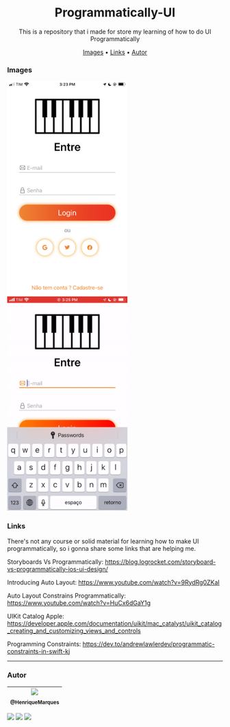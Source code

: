 <h1 align="center">
  Programmatically-UI
</h1>   

<p align="center"> This is a repository that i made for store my learning of how to do UI Programmatically
  
  <p align="center">
  <a href="#Images">Images</a> •
  <a href="#Links">Links</a> •
  <a href="#autor">Autor</a> 
</p>
  
  </h1>


### Images 

  <img alt="png" src="./Github/github1.PNG" height="500"/>
  <img alt="gif" src="./Github/git.gif" height="500"/>

### Links 

There's not any course or solid material for learning how to make UI programmatically, so i gonna share some links that are helping me.
  
Storyboards Vs Programmatically: https://blog.logrocket.com/storyboard-vs-programmatically-ios-ui-design/
  
Introducing Auto Layout: https://www.youtube.com/watch?v=9RydRg0ZKaI
  
Auto Layout Constrains Programmatically: https://www.youtube.com/watch?v=HuCx6dGaY1g

UIKit Catalog Apple: https://developer.apple.com/documentation/uikit/mac_catalyst/uikit_catalog_creating_and_customizing_views_and_controls

Programming Constraints: https://dev.to/andrewlawlerdev/programmatic-constraints-in-swift-kj
  
---
### Autor 

| [<img src="https://avatars.githubusercontent.com/u/86681672?s=96&v=4" width=115><br><sub>@HenriqueMarques</sub>](https://github.com/RickyMarq) |
| :---: |

<a href = "mailto:henriquefmcosta75@gmail.com"><img src="https://img.shields.io/badge/-Gmail-%23333?style=for-the-badge&logo=gmail&logoColor=white" target="_blank"></a>
<a href="https://www.instagram.com/henrique_marques76/" target="_blank"><img src="https://img.shields.io/badge/-Instagram-%23E4405F?style=for-the-badge&logo=instagram&logoColor=white" target="_blank"></a> 
 <a href="https://www.linkedin.com/in/henrique-marques-5553581b5/" target="_blank"><img src="https://img.shields.io/badge/-LinkedIn-%230077B5?style=for-the-badge&logo=linkedin&logoColor=white" target="_blank"></a> 
 
  
